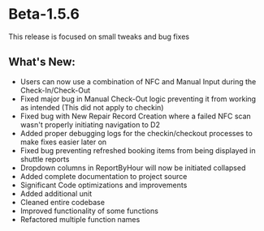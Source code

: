 # Beta-1.5.6
This release is focused on small tweaks and bug fixes

## What's New:
- Users can now use a combination of NFC and Manual Input during the Check-In/Check-Out
- Fixed major bug in Manual Check-Out logic preventing it from working as intended (This did not apply to checkin)
- Fixed bug with New Repair Record Creation where a failed NFC scan wasn't properly initiating navigation to D2
- Added proper debugging logs for the checkin/checkout processes to make fixes easier later on
- Fixed bug preventing refreshed booking items from being displayed in shuttle reports
- Dropdown columns in ReportByHour will now be initiated collapsed
- Added complete documentation to project source
- Significant Code optimizations and improvements
- Added additional unit
- Cleaned entire codebase
- Improved functionality of some functions
- Refactored multiple function names

